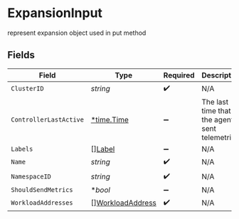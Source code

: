 # ExpansionInput

represent expansion object used in put method


## Fields

| Field                                                       | Type                                                        | Required                                                    | Description                                                 |
| ----------------------------------------------------------- | ----------------------------------------------------------- | ----------------------------------------------------------- | ----------------------------------------------------------- |
| `ClusterID`                                                 | *string*                                                    | :heavy_check_mark:                                          | N/A                                                         |
| `ControllerLastActive`                                      | [*time.Time](https://pkg.go.dev/time#Time)                  | :heavy_minus_sign:                                          | The last time that the agent sent telemetries               |
| `Labels`                                                    | [][Label](../../models/shared/label.md)                     | :heavy_minus_sign:                                          | N/A                                                         |
| `Name`                                                      | *string*                                                    | :heavy_check_mark:                                          | N/A                                                         |
| `NamespaceID`                                               | *string*                                                    | :heavy_check_mark:                                          | N/A                                                         |
| `ShouldSendMetrics`                                         | **bool*                                                     | :heavy_minus_sign:                                          | N/A                                                         |
| `WorkloadAddresses`                                         | [][WorkloadAddress](../../models/shared/workloadaddress.md) | :heavy_check_mark:                                          | N/A                                                         |